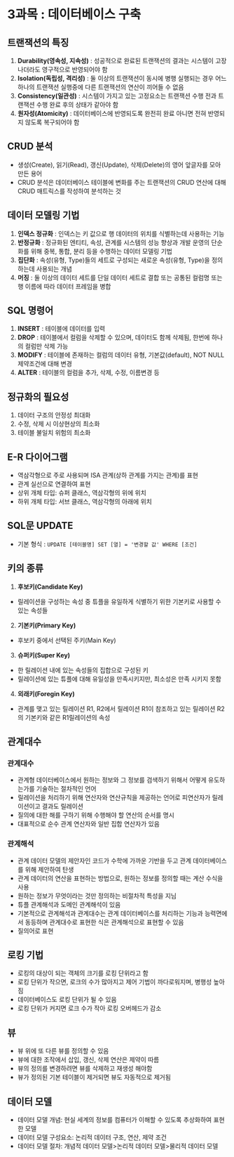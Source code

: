 # 3과목 : 데이터베이스 구축
## 트랜잭션의 특징
1. **Durability(영속성, 지속성)** : 성공적으로 완료된 트랜잭션의 결과는 시스템이 고장나더라도 영구적으로 반영되어야 함
2. **Isolation(독립성, 격리성)** : 둘 이상의 트랜잭션이 동시에 병행 실행되는 경우 어느 하나의 트랜잭션 실행중에 다른 트랜잭션의 연산이 끼어들 수 없음
3. **Consistency(일관성)** : 시스템이 가지고 있는 고정요소는 트랜잭션 수행 전과 트랜잭션 수행 완료 후의 상태가 같아야 함
4. **원자성(Atomicity)** : 데이터베이스에 반영되도록 완전히 완료 아니면 전혀 반영되지 않도록 복구되어야 함

## CRUD 분석
- 생성(Create), 읽기(Read), 갱신(Update), 삭제(Delete)의 영어 앞글자를 모아 만든 용어
- CRUD 분석은 데이터베이스 테이블에 변화를 주는 트랜잭션의 CRUD 연산에 대해 CRUD 매트릭스를 작성하여 분석하는 것

## 데이터 모델링 기법
1. **인덱스 정규화** : 인덱스는 키 값으로 행 데이터의 위치를 식별하는데 사용하는 기능
2. **반정규화** : 정규화된 엔티티, 속성, 관계를 시스템의 성능 향상과 개발 운영의 단순화를 위해 중복, 통합, 분리 등을 수행하는 데이터 모델링 기법
3. **집단화** : 속성(유형, Type)들의 세트로 구성되는 새로운 속성(유형, Type)을 정의하는데 사용되는 개념
4. **머징** : 둘 이상의 데이터 세트를 단일 데이터 세트로 결합 또는 공통된 컬럼명 또는 행 이름에 따라 데이터 프레임을 병합

## SQL 명령어
1. **INSERT** : 테이블에 데이터를 입력
2. **DROP** : 테이블에서 컬럼을 삭제할 수 있으며, 데이터도 함께 삭제됨, 한번에 하나의 컬럼만 삭제 가능
3. **MODIFY** : 테이블에 존재하는 컬럼의 데이터 유형, 기본값(default), NOT NULL 제약조건에 대해 변경
4. **ALTER** : 테이블의 컬럼을 추가, 삭제, 수정, 이름변경 등

## 정규화의 필요성
1.	데이터 구조의 안정성 최대화
2.	수정, 삭제 시 이상현상의 최소화
3.	테이블 불일치 위험의 최소화

## E-R 다이어그램
- 역삼각형으로 주로 사용되며 ISA 관계(상하 관계를 가지는 관계)를 표현
- 관계 실선으로 연결하여 표현
- 상위 개체 타입: 슈퍼 클래스, 역삼각형의 위에 위치
- 하위 개체 타입: 서브 클래스, 역삼각형의 아래에 위치

## SQL문 UPDATE
- 기본 형식 : `UPDATE [테이블명] SET [열] = '변경할 값' WHERE [조건]`

## 키의 종류
1. **후보키(Candidate Key)**
- 릴레이션을 구성하는 속성 중 튜플을 유일하게 식별하기 위한 기본키로 사용할 수 있는 속성들
2. **기본키(Primary Key)**
- 후보키 중에서 선택된 주키(Main Key)
3. **슈퍼키(Super Key)**
- 한 릴레이션 내에 있는 속성들의 집합으로 구성된 키
- 릴레이션에 있는 튜플에 대해 유일성을 만족시키지만, 최소성은 만족 시키지 못함
4. **외래키(Foregin Key)**
- 관계를 맺고 있는 릴레이션 R1, R2에서 릴레이션 R1이 참조하고 있는 릴레이션 R2의 기본키와 같은 R1릴레이션의 속성

## 관계대수
### 관계대수
- 관계형 데이터베이스에서 원하는 정보와 그 정보를 검색하기 위해서 어떻게 유도하는가를 기술하는 절차적인 언어
- 릴레이션을 처리하기 위해 연산자와 연산규칙을 제공하는 언어로 피연산자가 릴레이션이고 결과도 릴레이션
- 질의에 대한 해를 구하기 위해 수행해야 할 연산의 순서를 명시
- 대표적으로 순수 관계 연산자와 일반 집합 연산자가 있음
### 관계해석
- 관계 데이터 모델의 제안자인 코드가 수학에 가까운 기반을 두고 관계 데이터베이스를 위해 제안하여 탄생
- 관계 데이터의 연산을 표현하는 방법으로, 원하는 정보를 정의할 때는 계산 수식을 사용
- 원하는 정보가 무엇이라는 것만 정의하는 비절차적 특성을 지님
- 튜플 관계해석과 도메인 관계해석이 있음
- 기본적으로 관계해석과 관계대수는 관계 데이터베이스를 처리하는 기능과 능력면에서 동등하며 관계대수로 표현한 식은 관계해석으로 표현할 수 있음
- 질의어로 표현

## 로킹 기법
- 로킹의 대상이 되는 객체의 크기를 로킹 단위라고 함
- 로킹 단위가 작으면, 로크의 수가 많아지고 제어 기법이 까다로워지며, 병행성 높아짐
- 데이터베이스도 로킹 단위가 될 수 있음
- 로킹 단위가 커지면 로크 수가 작아 로킹 오버헤드가 감소

## 뷰
- 뷰 위에 또 다른 뷰를 정의할 수 있음
- 뷰에 대한 조작에서 삽입, 갱신, 삭제 연산은 제약이 따름
- 뷰의 정의를 변경하려면 뷰를 삭제하고 재생성 해야함
- 뷰가 정의된 기본 테이블이 제거되면 뷰도 자동적으로 제거됨

## 데이터 모델
- 데이터 모델 개념: 현실 세계의 정보를 컴퓨터가 이해할 수 있도록 추상화하여 표현한 모델
- 데이터 모델 구성요소: 논리적 데이터 구조, 연산, 제약 조건
- 데이터 모델 절차: 개념적 데이터 모델>논리적 데이터 모델>물리적 데이터 모델





